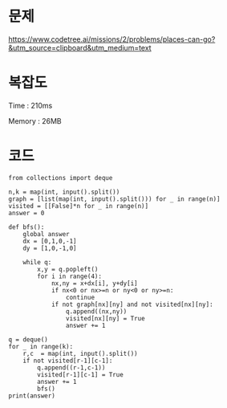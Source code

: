 # 문제
https://www.codetree.ai/missions/2/problems/places-can-go?&utm_source=clipboard&utm_medium=text

# 복잡도
Time : 210ms <p>
Memory : 26MB

# 코드
```
from collections import deque

n,k = map(int, input().split())
graph = [list(map(int, input().split())) for _ in range(n)]
visited = [[False]*n for _ in range(n)]
answer = 0

def bfs():
    global answer
    dx = [0,1,0,-1]
    dy = [1,0,-1,0]

    while q:
        x,y = q.popleft()
        for i in range(4):
            nx,ny = x+dx[i], y+dy[i]
            if nx<0 or nx>=n or ny<0 or ny>=n:
                continue
            if not graph[nx][ny] and not visited[nx][ny]:
                q.append((nx,ny))
                visited[nx][ny] = True
                answer += 1

q = deque()
for _ in range(k):
    r,c  = map(int, input().split())
    if not visited[r-1][c-1]:
        q.append((r-1,c-1))
        visited[r-1][c-1] = True
        answer += 1
        bfs()
print(answer)
```
